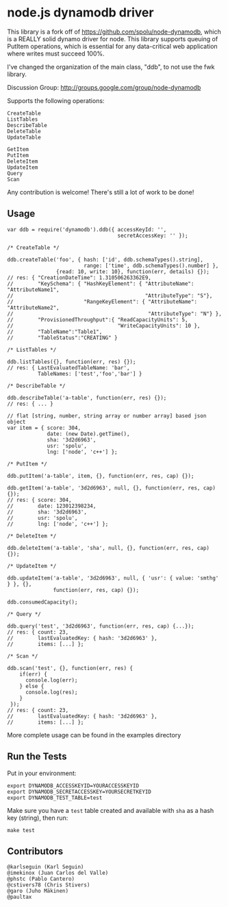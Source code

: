 # node.js dynamodb driver

This library is a fork off of https://github.com/spolu/node-dynamodb, which is a REALLY solid dynamo driver for node. 
This library supports queuing of PutItem operations, which is essential for any data-critical web application where writes must succeed 100%.

I've changed the organization of the main class, "ddb", to not use the fwk library.

Discussion Group: http://groups.google.com/group/node-dynamodb

Supports the following operations:

    CreateTable
    ListTables
    DescribeTable
    DeleteTable
    UpdateTable

    GetItem
    PutItem
    DeleteItem
    UpdateItem
    Query
    Scan

Any contribution is welcome! There's still a lot of work to be done!

## Usage

    var ddb = require('dynamodb').ddb({ accessKeyId: '',
                                        secretAccessKey: '' });

    /* CreateTable */                                   

    ddb.createTable('foo', { hash: ['id', ddb.schemaTypes().string],
                             range: ['time', ddb.schemaTypes().number] },
                    {read: 10, write: 10}, function(err, details) {});
    // res: { "CreationDateTime": 1.310506263362E9,
    //        "KeySchema": { "HashKeyElement": { "AttributeName": "AttributeName1",
    //                                           "AttributeType": "S"},
    //                       "RangeKeyElement": { "AttributeName": "AttributeName2",
    //                                            "AttributeType": "N"} },
    //        "ProvisionedThroughput":{ "ReadCapacityUnits": 5,
    //                                  "WriteCapacityUnits": 10 },
    //        "TableName":"Table1",
    //        "TableStatus":"CREATING" }

    /* ListTables */                                   

    ddb.listTables({}, function(err, res) {});
    // res: { LastEvaluatedTableName: 'bar',
              TableNames: ['test','foo','bar'] }

    /* DescribeTable */                                   

    ddb.describeTable('a-table', function(err, res) {});
    // res: { ... }

    // flat [string, number, string array or number array] based json object
    var item = { score: 304,
                 date: (new Date).getTime(),
                 sha: '3d2d6963',
                 usr: 'spolu',
                 lng: ['node', 'c++'] };

    /* PutItem */                                   

    ddb.putItem('a-table', item, {}, function(err, res, cap) {});

    ddb.getItem('a-table', '3d2d6963', null, {}, function(err, res, cap) {});
    // res: { score: 304,
    //        date: 123012398234,
    //        sha: '3d2d6963',
    //        usr: 'spolu',
    //        lng: ['node', 'c++'] };

    /* DeleteItem */          

    ddb.deleteItem('a-table', 'sha', null, {}, function(err, res, cap) {});

    /* UpdateItem */          

    ddb.updateItem('a-table', '3d2d6963', null, { 'usr': { value: 'smthg' } }, {},
                   function(err, res, cap) {});

    ddb.consumedCapacity();

    /* Query */          

    ddb.query('test', '3d2d6963', function(err, res, cap) {...});
    // res: { count: 23,
    //        lastEvaluatedKey: { hash: '3d2d6963' },
    //        items: [...] };
    
    /* Scan */          

    ddb.scan('test', {}, function(err, res) {
        if(err) {
          console.log(err);
        } else {
          console.log(res);
        }
     });
    // res: { count: 23,
    //        lastEvaluatedKey: { hash: '3d2d6963' },
    //        items: [...] };



More complete usage can be found in the examples directory

## Run the Tests

Put in your environment:

    export DYNAMODB_ACCESSKEYID=YOURACCESSKEYID
    export DYNAMODB_SECRETACCESSKEY=YOURSECRETKEYID
    export DYNAMODB_TEST_TABLE=test

Make sure you have a `test` table created and available with `sha` as a hash key (string), then run:

    make test

## Contributors

    @karlseguin (Karl Seguin)
    @imekinox (Juan Carlos del Valle)
    @phstc (Pablo Cantero)
    @cstivers78 (Chris Stivers)
    @garo (Juho Mäkinen)
    @paultax
